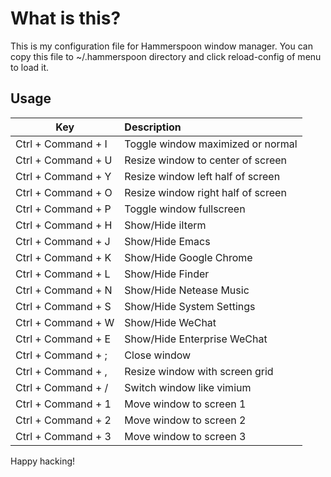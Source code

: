 # What is this?
This is my configuration file for Hammerspoon window manager.
You can copy this file to ~/.hammerspoon directory and click reload-config of menu to load it.

## Usage

| Key                | Description                        |
| --------           | :-----                             |
| Ctrl + Command + I | Toggle window maximized or normal  |
| Ctrl + Command + U | Resize window to center of screen  |
| Ctrl + Command + Y | Resize window left half of screen  |
| Ctrl + Command + O | Resize window right half of screen |
| Ctrl + Command + P | Toggle window fullscreen           |
| Ctrl + Command + H | Show/Hide iIterm                   |
| Ctrl + Command + J | Show/Hide Emacs                    |
| Ctrl + Command + K | Show/Hide Google Chrome            |
| Ctrl + Command + L | Show/Hide Finder                   |
| Ctrl + Command + N | Show/Hide Netease Music            |
| Ctrl + Command + S | Show/Hide System Settings          |
| Ctrl + Command + W | Show/Hide WeChat                   |
| Ctrl + Command + E | Show/Hide Enterprise WeChat        |
| Ctrl + Command + ; | Close window                       |
| Ctrl + Command + , | Resize window with screen grid     |
| Ctrl + Command + / | Switch window like vimium          |
| Ctrl + Command + 1 | Move window to screen 1            |
| Ctrl + Command + 2 | Move window to screen 2            |
| Ctrl + Command + 3 | Move window to screen 3            |

Happy hacking!
